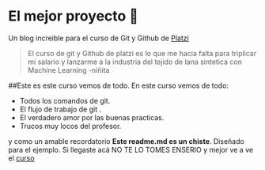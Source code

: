 # El mejor proyecto 💚
Un blog increible para el curso de Git y Github de [Platzi](https://platzi.com/home "Platzi")
>El curso de git y Github de platzi es lo que me hacia falta para triplicar mi salario y lanzarme a la industria del tejido de lana sintetica con Machine Learning 
>-niñita

##Este es este curso vemos de todo. En este curso vemos de todo:
* Todos los comandos de git.
* El flujo de trabajo de git .
* El verdadero amor por las buenas practicas.
* Trucos muy locos del profesor.

y como un amable recordatorio **Este readme.md es un chiste**. Diseñado para el ejemplo. Si llegaste acá NO TE LO TOMES ENSERIO y mejor ve a ve el [curso](https://platzi.com/clases/1557-git-github/19977-readmemd-es-una-excelente-practica/ "curso")

